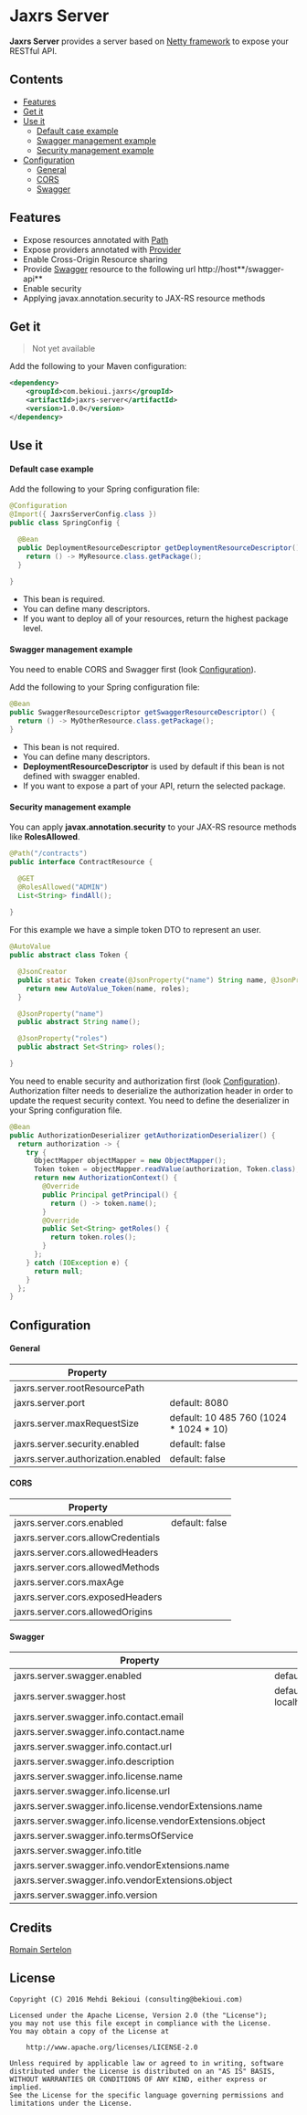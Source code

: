 # Jaxrs Server

**Jaxrs Server** provides a server based on [Netty framework](http://netty.io/) to expose your RESTful API.

## Contents

- [Features](#features)
- [Get it](#get-it)
- [Use it](#use-it)
	- [Default case example](#default-case-example)
	- [Swagger management example](#swagger-management-example)
	- [Security management example](#security-management-example)
- [Configuration](#configuration)
	- [General](#general)
	- [CORS](#cors)
	- [Swagger](#swagger)

## Features

* Expose resources annotated with [Path](https://docs.oracle.com/javaee/7/api/javax/ws/rs/Path.html)
* Expose providers annotated with [Provider](https://docs.oracle.com/javaee/7/api/javax/ws/rs/ext/Provider.html)
* Enable Cross-Origin Resource sharing
* Provide [Swagger](http://swagger.io/) resource to the following url http://host**/swagger-api**
* Enable security
* Applying javax.annotation.security to JAX-RS resource methods

## Get it
> Not yet available

Add the following to your Maven configuration:

```xml
<dependency>
	<groupId>com.bekioui.jaxrs</groupId>
	<artifactId>jaxrs-server</artifactId>
	<version>1.0.0</version>
</dependency>
```

## Use it

#### Default case example

Add the following to your Spring configuration file:

```java
@Configuration
@Import({ JaxrsServerConfig.class })
public class SpringConfig {

  @Bean
  public DeploymentResourceDescriptor getDeploymentResourceDescriptor() {
    return () -> MyResource.class.getPackage();
  }
  
}
```

* This bean is required.
* You can define many descriptors.
* If you want to deploy all of your resources, return the highest package level.

#### Swagger management example

You need to enable CORS and Swagger first (look [Configuration](#configuration)).

Add the following to your Spring configuration file:

```java
@Bean
public SwaggerResourceDescriptor getSwaggerResourceDescriptor() {
  return () -> MyOtherResource.class.getPackage();
}
```

* This bean is not required.
* You can define many descriptors.
* **DeploymentResourceDescriptor** is used by default if this bean is not defined with swagger enabled.
* If you want to expose a part of your API, return the selected package.

#### Security management example

You can apply **javax.annotation.security** to your JAX-RS resource methods like **RolesAllowed**.

```java
@Path("/contracts")
public interface ContractResource {

  @GET
  @RolesAllowed("ADMIN")
  List<String> findAll();
	
}
```

For this example we have a simple token DTO to represent an user.

```java
@AutoValue
public abstract class Token {

  @JsonCreator
  public static Token create(@JsonProperty("name") String name, @JsonProperty("roles") Set<String> roles) {
    return new AutoValue_Token(name, roles);
  }

  @JsonProperty("name")
  public abstract String name();

  @JsonProperty("roles")
  public abstract Set<String> roles();

}
```

You need to enable security and authorization first (look [Configuration](#configuration)).
Authorization filter needs to deserialize the authorization header in order to update the request security context. You need to define the deserializer in your Spring configuration file.

```java
@Bean
public AuthorizationDeserializer getAuthorizationDeserializer() {
  return authorization -> {
    try {
      ObjectMapper objectMapper = new ObjectMapper();
      Token token = objectMapper.readValue(authorization, Token.class);
      return new AuthorizationContext() {
        @Override
        public Principal getPrincipal() {
          return () -> token.name();
        }
        @Override
        public Set<String> getRoles() {
          return token.roles();
        }
      };
    } catch (IOException e) {
      return null;
    }
  };
}
```

## Configuration

#### General

| Property                          					       |          								 |
|--------------------------------------------------------------|-----------------------------------------|
| jaxrs.server.rootResourcePath     						   |										 |
| jaxrs.server.port                 						   | default: 8080                           |
| jaxrs.server.maxRequestSize      						       | default: 10 485 760 (1024 * 1024 * 10)  |
| jaxrs.server.security.enabled          					   | default: false                          |
| jaxrs.server.authorization.enabled          				   | default: false                          |

#### CORS

| Property                          					       |          								 |
|--------------------------------------------------------------|-----------------------------------------|
| jaxrs.server.cors.enabled          					       | default: false                          |
| jaxrs.server.cors.allowCredentials						   | 				                         |
| jaxrs.server.cors.allowedHeaders  						   |										 |
| jaxrs.server.cors.allowedMethods  	   					   |										 |
| jaxrs.server.cors.maxAge         						       |										 |
| jaxrs.server.cors.exposedHeaders 						       |										 |
| jaxrs.server.cors.allowedOrigins   					       | 										 |

#### Swagger

| Property                          					       |          								 |
|--------------------------------------------------------------|-----------------------------------------|
| jaxrs.server.swagger.enabled          					   | default: false                          |
| jaxrs.server.swagger.host								       | default: localhost:8080				 |
| jaxrs.server.swagger.info.contact.email 				       |										 |
| jaxrs.server.swagger.info.contact.name 				       |										 |
| jaxrs.server.swagger.info.contact.url 					   |										 |
| jaxrs.server.swagger.info.description 					   |										 |
| jaxrs.server.swagger.info.license.name 				       |										 |
| jaxrs.server.swagger.info.license.url 					   |										 |
| jaxrs.server.swagger.info.license.vendorExtensions.name      |										 |
| jaxrs.server.swagger.info.license.vendorExtensions.object    |										 |
| jaxrs.server.swagger.info.termsOfService 				       |										 |
| jaxrs.server.swagger.info.title 						       |										 |
| jaxrs.server.swagger.info.vendorExtensions.name 		       |										 |
| jaxrs.server.swagger.info.vendorExtensions.object 		   |										 |
| jaxrs.server.swagger.info.version 						   |										 |

## Credits

[Romain Sertelon](https://github.com/rsertelon)

## License
	
	Copyright (C) 2016 Mehdi Bekioui (consulting@bekioui.com)
	
	Licensed under the Apache License, Version 2.0 (the "License");
	you may not use this file except in compliance with the License.
	You may obtain a copy of the License at
	
		http://www.apache.org/licenses/LICENSE-2.0
	
	Unless required by applicable law or agreed to in writing, software
	distributed under the License is distributed on an "AS IS" BASIS,
	WITHOUT WARRANTIES OR CONDITIONS OF ANY KIND, either express or implied.
	See the License for the specific language governing permissions and
	limitations under the License.	